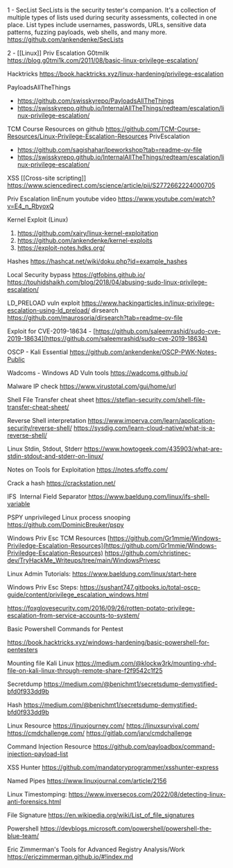 1 - SecList
SecLists is the security tester's companion. It's a collection of multiple types of lists used during security assessments, collected in one place. List types include usernames, passwords, URLs, sensitive data patterns, fuzzing payloads, web shells, and many more.
https://github.com/ankendenke/SecLists

2 - [[Linux]] Priv Escalation
G0tmilk
https://blog.g0tmi1k.com/2011/08/basic-linux-privilege-escalation/

Hacktricks
https://book.hacktricks.xyz/linux-hardening/privilege-escalation

PayloadsAllTheThings
- https://github.com/swisskyrepo/PayloadsAllTheThings
- https://swisskyrepo.github.io/InternalAllTheThings/redteam/escalation/linux-privilege-escalation/

TCM Course Resources on github 
https://github.com/TCM-Course-Resources/Linux-Privilege-Escalation-Resources
PrivEscalation
- https://github.com/sagishahar/lpeworkshop?tab=readme-ov-file
- https://swisskyrepo.github.io/InternalAllTheThings/redteam/escalation/linux-privilege-escalation/

XSS [[Cross-site scripting]] 
https://www.sciencedirect.com/science/article/pii/S2772662224000705

Priv Escalation linEnum youtube video
https://www.youtube.com/watch?v=E4_n_RbyoxQ

Kernel Exploit (Linux)
1. https://github.com/xairy/linux-kernel-exploitation
2. https://github.com/ankendenke/kernel-exploits
3. https://exploit-notes.hdks.org/

Hashes
https://hashcat.net/wiki/doku.php?id=example_hashes

Local Security bypass
https://gtfobins.github.io/
https://touhidshaikh.com/blog/2018/04/abusing-sudo-linux-privilege-escalation/

LD_PRELOAD vuln exploit
https://www.hackingarticles.in/linux-privilege-escalation-using-ld_preload/
dirsearch
https://github.com/maurosoria/dirsearch?tab=readme-ov-file

Exploit for CVE-2019-18634 -
[https://github.com/saleemrashid/sudo-cve-2019-18634](https://github.com/saleemrashid/sudo-cve-2019-18634)

OSCP - Kali Essential
https://github.com/ankendenke/OSCP-PWK-Notes-Public

Wadcoms - Windows AD Vuln tools
https://wadcoms.github.io/

Malware IP check
https://www.virustotal.com/gui/home/url

Shell File Transfer cheat sheet
https://steflan-security.com/shell-file-transfer-cheat-sheet/

Reverse Shell interpretation
https://www.imperva.com/learn/application-security/reverse-shell/
https://sysdig.com/learn-cloud-native/what-is-a-reverse-shell/

Linux Stdin, Stdout, Stderr
https://www.howtogeek.com/435903/what-are-stdin-stdout-and-stderr-on-linux/

Notes on Tools for Exploitation
https://notes.sfoffo.com/

Crack a hash
https://crackstation.net/

IFS  Internal Field Separator
https://www.baeldung.com/linux/ifs-shell-variable

PSPY  unprivileged Linux process snooping
https://github.com/DominicBreuker/pspy

Windows Priv Esc TCM Resources
[https://github.com/Gr1mmie/Windows-Priviledge-Escalation-Resources](https://github.com/Gr1mmie/Windows-Priviledge-Escalation-Resources)
https://github.com/christinec-dev/TryHackMe_Writeups/tree/main/WindowsPrivesc


Linux Admin Tutorials:
https://www.baeldung.com/linux/start-here

Windows Priv Esc Steps:
https://sushant747.gitbooks.io/total-oscp-guide/content/privilege_escalation_windows.html

https://foxglovesecurity.com/2016/09/26/rotten-potato-privilege-escalation-from-service-accounts-to-system/

Basic Powershell Commands for Pentest

https://book.hacktricks.xyz/windows-hardening/basic-powershell-for-pentesters

Mounting file Kali Linux
https://medium.com/@klockw3rk/mounting-vhd-file-on-kali-linux-through-remote-share-f2f9542c1f25

Secretdump
https://medium.com/@benichmt1/secretsdump-demystified-bfd0f933dd9b

Hash
https://medium.com/@benichmt1/secretsdump-demystified-bfd0f933dd9b

Linux Resource
https://linuxjourney.com/
https://linuxsurvival.com/
https://cmdchallenge.com/
https://gitlab.com/jarv/cmdchallenge

Command Injection Resource
https://github.com/payloadbox/command-injection-payload-list

XSS Hunter
https://github.com/mandatoryprogrammer/xsshunter-express

Named Pipes
https://www.linuxjournal.com/article/2156

Linux Timestomping:
https://www.inversecos.com/2022/08/detecting-linux-anti-forensics.html

File Signature
https://en.wikipedia.org/wiki/List_of_file_signatures

Powershell
https://devblogs.microsoft.com/powershell/powershell-the-blue-team/

Eric Zimmerman's Tools for Advanced Registry Analysis/Work
https://ericzimmerman.github.io/#!index.md
